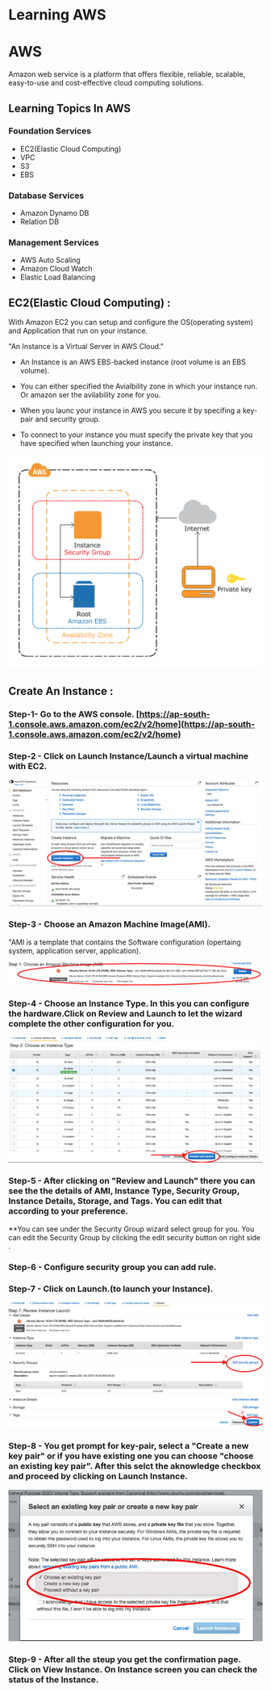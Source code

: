  # Learning AWS 

# AWS 

Amazon web service is a platform that offers flexible, reliable, scalable, easy-to-use and cost-effective cloud computing solutions.

## Learning Topics In AWS

### Foundation Services

* EC2(Elastic Cloud Computing)
* VPC
* S3
* EBS

### Database Services

* Amazon Dynamo DB
* Relation DB

### Management Services

* AWS Auto Scaling
* Amazon Cloud Watch
* Elastic Load Balancing

## EC2(Elastic Cloud Computing) :

With Amazon EC2 you can setup and configure the OS(operating system) and Application that run on your instance.

"An Instance is a Virtual Server in AWS Cloud."

* An Instance is an AWS EBS-backed instance (root volume is an EBS volume).

* You can either specified the Avialbility zone in which your instance run. Or amazon ser the avilability zone for you.

* When you launc your instance in AWS you secure it by specifing a key-pair and security group.

* To connect to your instance you must specify the private key that you have specified when launching your instance.

![](images/EC2-instance.png)

## Create An Instance :


### **Step-1**- Go to the AWS console. [https://ap-south-1.console.aws.amazon.com/ec2/v2/home](https://ap-south-1.console.aws.amazon.com/ec2/v2/home)

  
### **Step-2** -  Click on Launch Instance/Launch a virtual machine with EC2. 

![](images/launch-instance.png)


### **Step-3** - Choose an Amazon Machine Image(AMI).
"AMI is a template that contains the Software configuration (opertaing system, application server, application). 

![](images/instancetype.png)


### **Step-4** - Choose an Instance Type. In this you can configure the hardware.Click on Review and Launch to let the wizard complete the other configuration for you.   

![](images/AMi.png)

 
### **Step-5** - After clicking on "Review and Launch" there you can see the the details of AMI, Instance Type, Security Group, Instance Details, Storage, and Tags. You can edit that according to your preference. 

**You can see under the Security Group wizard select group for you. You can edit the Security Group by clicking the edit security button on right side .


### **Step-6** - Configure security group you can add rule.


### **Step-7** - Click on Launch.(to launch your Instance). 

![](images/review-instance.png)


### **Step-8** - You get prompt for key-pair, select a "Create a new key pair" or if you have existing one you can choose "choose an existing key pair". After this selct the aknowledge checkbox and proceed by clicking on Launch Instance.

![](images/keypair.png)


### **Step-9** - After all the steup you get the confirmation page. Click on View Instance. On Instance screen you can check the status of the Instance.